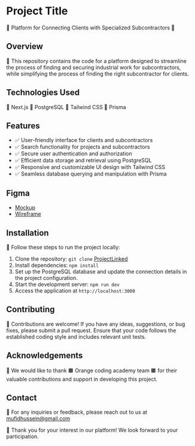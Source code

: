 # Project Title

🔧 Platform for Connecting Clients with Specialized Subcontractors 🔩

## Overview

📄 This repository contains the code for a platform designed to streamline the process of finding and securing industrial work for subcontractors, while simplifying the process of finding the right subcontractor for clients.

## Technologies Used

🔹 Next.js
🔹 PostgreSQL
🔹 Tailwind CSS
🔹 Prisma

## Features

- ✅ User-friendly interface for clients and subcontractors
- ✅ Search functionality for projects and subcontractors
- ✅ Secure user authentication and authorization
- ✅ Efficient data storage and retrieval using PostgreSQL
- ✅ Responsive and customizable UI design with Tailwind CSS
- ✅ Seamless database querying and manipulation with Prisma

## Figma
- [Mockup](https://www.figma.com/file/935fZnpjqL7brljozTA1kK/mockup-project?type=design&mode=design)
- [Wireframe](https://www.figma.com/file/RtbHM6hDSgG0JgUCN2bkvf/project-wirefram?type=whiteboard)

## Installation

🚀 Follow these steps to run the project locally:

1. Clone the repository: `git clone` [ProjectLinked](https://github.com/MufidAlnadi/ProjectLinked)
2. Install dependencies: `npm install`
3. Set up the PostgreSQL database and update the connection details in the project configuration.
4. Start the development server: `npm run dev`
5. Access the application at `http://localhost:3000`

## Contributing

🤝 Contributions are welcome! If you have any ideas, suggestions, or bug fixes, please submit a pull request. Ensure that your code follows the established coding style and includes relevant unit tests.


## Acknowledgements

🙏 We would like to thank 🟧 Orange coding academy team 🟧 for their valuable contributions and support in developing this project.

## Contact

📧 For any inquiries or feedback, please reach out to us at mufidhussein@gmail.com

🌟 Thank you for your interest in our platform! We look forward to your participation.
